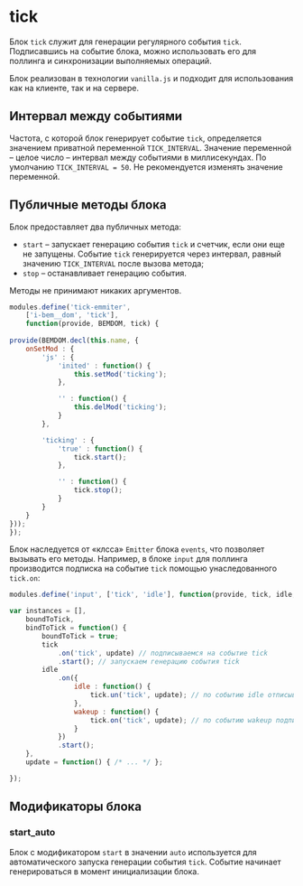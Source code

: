 # tick

Блок `tick` служит для генерации регулярного события `tick`. Подписавшись на событие блока, можно использовать его для поллинга и синхронизации выполняемых операций.

Блок реализован в технологии `vanilla.js` и подходит для использования как на клиенте, так и на сервере.

## Интервал между событиями

Частота, с которой блок генерирует событие `tick`, определяется значением приватной переменной `TICK_INTERVAL`. Значение переменной – целое число – интервал между событиями в миллисекундах. По умолчанию `TICK_INTERVAL = 50`. Не рекомендуется изменять значение переменной.

## Публичные методы блока

Блок предоставляет два публичных метода:

* `start` – запускает генерацию события `tick` и счетчик, если они еще не запущены. Событие `tick` генерируется через интервал, равный значению `TICK_INTERVAL` после вызова метода;
* `stop` – останавливает генерацию события.

Методы не принимают никаких аргументов.

```js
modules.define('tick-emmiter',
    ['i-bem__dom', 'tick'],
    function(provide, BEMDOM, tick) {
        
provide(BEMDOM.decl(this.name, {
    onSetMod : {
        'js' : {
            'inited' : function() { 
                this.setMod('ticking');
            },

            '' : function() {
                this.delMod('ticking');
            }
        },

        'ticking' : {
            'true' : function() {
                tick.start();
            },

            '' : function() {
                tick.stop();
            }
        }
    }
}));
});
```


Блок наследуется от «клсса» `Emitter` блока `events`, что позволяет вызывать его методы.
Например, в блоке `input` для поллинга производится подписка на событие `tick` помощью унаследованного `tick.on`:

```js
modules.define('input', ['tick', 'idle'], function(provide, tick, idle, Input) {

var instances = [],
    boundToTick,
    bindToTick = function() {
        boundToTick = true;
        tick
            .on('tick', update) // подписываемся на событие tick 
            .start(); // запускаем генерацию события tick
        idle
            .on({
                idle : function() {
                    tick.un('tick', update); // по событию idle отписываемся от tick
                },
                wakeup : function() {
                    tick.on('tick', update); // по событию wakeup подписываемся обратно
                }
            })
            .start();
    },
    update = function() { /* ... */ };

});
```


## Модификаторы блока

### start_auto

Блок с модификатором `start` в значении `auto` используется для автоматического запуска генерации события `tick`. Событие начинает генерироваться в момент инициализации блока.
